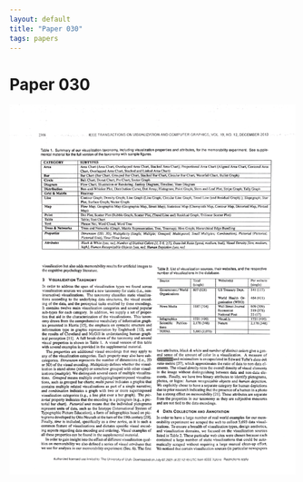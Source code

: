 ```yaml
---
layout: default
title: "Paper 030"
tags: papers
---
```


# Paper 030

<img src="/assets/scans/30.png" alt="Page with chartjunk removed" width="800"/>
